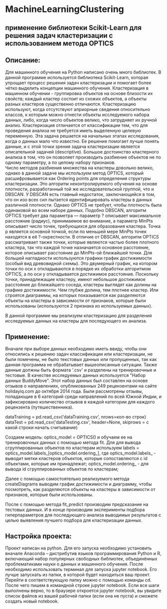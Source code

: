 # MachineLearningClustering

## применение библиотеки Scikit-Learn для решения задач кластеризации с использованием метода OPTICS

## Описание:

Для машинного обучения на Python написано очень много библиотек. В данной программе используется библиотека Scikit-Learn, которая упрощает процесс решения задач кластеризации и помогает более чётко выделить концепции машинного обучения.
Кластеризация в машинном обучении - группировка объектов на основе близости их свойств; каждый кластер состоит из схожих объектов, а объекты разных кластеров существенно отличаются.
Кластеризацию используют, когда отсутствуют априорные сведения относительно классов, к которым можно отнести объекты исследуемого набора
данных, либо, когда число объектов велико, что затрудняет их ручной анализ. Кластеризация отличается от классификации тем, что для проведения анализа не требуется иметь выделенную целевую переменную. Эта задача решается на начальных этапах исследования, когда о данных мало что известно. Ее решение помогает лучше понять данные, и с этой точки зрения задача кластеризации является описательной задачей (descriptive). Большое достоинство кластерного анализа в том, что он позволяет производить разбиение объектов не по одному параметру, а по целому набору признаков.  
Число методов разбиения множества на кластеры довольно велико, однако в данной задаче мы используем метод OPTICS, который  расшифровывается как Ordering points для определения структуры кластеризации. Это алгоритм неконтролируемого обучения на основе плотности, разработанный той же исследовательской группой, что и DBSCAN. У DBSCAN есть главный недостаток, заключающийся в том, что он изо всех сил пытается идентифицировать кластеры в данных различной плотности. Однако OPTICS не требует, чтобы плотность была одинаковой во всем наборе данных.
Подобно DBSCAN, алгоритм OPTICS требует два параметра — параметр ? описывает максимальное расстояние (радиус), принимаемое во внимание, а параметр MinPts описывает число точек, требующихся для образования кластера. Точка p является основной точкой, если по меньшей мере MinPts точек находятся в её ?-окрестности. 
В отличие от DBSCAN, алгоритм OPTICS рассматривает также точки, которые являются частью более плотного кластера, так что каждой точке назначается основное расстояние, которое описывает расстояние до MinPts-ой ближайшей точки.
Для большей нагладности используются графики график достижимости (особый вид древовидной схемы). Это двумерный график, на котором точки по оси x откладываются в порядке их обработки алгоритмом OPTICS, а по оси y откладывается достижимое расстояние. Поскольку точки, принадлежащие кластеру, имеют небольшое достижимое расстояние до ближайшего соседа, кластеры выглядят как долины на графике достижимости. Чем глубже долина, тем плотнее кластер. Или строятся диаграммы, на которых показывается как разделяются объекты на кластеры в зависимости от признаков, которые были использованы (используются 2 признака из используемых данных).

В данной программе мы реализуем кластеризацию для разделения исследуемых данных на кластеры для последующего их анализа. 

## Применение:

Вначале при выборе данных необходимо иметь ввиду, чтобы они относились к решению задач классификации или кластеризации,  не были помечены, не было текстовых данных или пропущенных, так как данная программа не обрабатывает вышеописанные ситуации. 
Также данные должны быть формата '.csv' и разделены на тренировочные и тестовые.
В качестве исследуемых данных используется "Набор данных BuddyMove". Этот набор данных был составлен на основе отзывов о направлениях, опубликованных 249 рецензентами на сайте holidayiq.com до октября 2014 года. Были рассмотрены отзывы, попадающие в 6 категорий среди направлений по всей Южной Индии, и зафиксировано количество отзывов в каждой категории для каждого рецензента (путешественника).

dataTraining = pd.read_csv('dataTraining.csv', nrows=кол-во строк)
dataTest =  pd.read_csv('dataTesting.csv', header=None, skiprows = с какой строки начать считывание)

Создаем модель:
optics_model = OPTICS() 
и обучаем ее на тренировочных данных с помощью метода fit.
Для для вывода сгруппированных объектов по кластерам используем labels = optics_model.labels_[optics_model.ordering_], где 
optics_model.labels_ - выводит метки кластеров объектов, которые сопоставляются с id объектами, которые им принадлежат;
optics_model.ordering_ - для вывода id сгруппированных объектов по кластерам;

Далее с помощью самостоятельно реализуемого метода createDiagrams выводим график достижимости и диаграмму, чтобы посмотреть, как разделяются объекты на кластеры в зависимости от признаков, которые были использованы.

После с помощью метода fit_predict производим предсказание на тестовых данных. И в конце производим эксперименты подбора гиперпараметров для последующего анализа выводимых результатов с целью выявления лучшего подбора для кластеризации данных. 

## Настройка проекта:

Проект написан на python.
Для его запуска необходимо установить вначале Anaconda – дистрибутив языков программирования Python и R, включающий набор популярных свободных библиотек, объединённых проблематиками науки о данных и машинного обучения.
После необходимо использовать терминал для запуска jupyter notebook. Его лучше запускать из папки, в которой будет находиться ваш проект. Перейти в соответствующую папку можно с помощью команды cd. После чего пишем в командной строке jupyter notebook.
Если все шаги выполнены верно, то в браузере откроется jupyter notebook, вы увидите список файлов из вашей рабочей папки (если она не
пуста) и сможете создать новый notebook.

